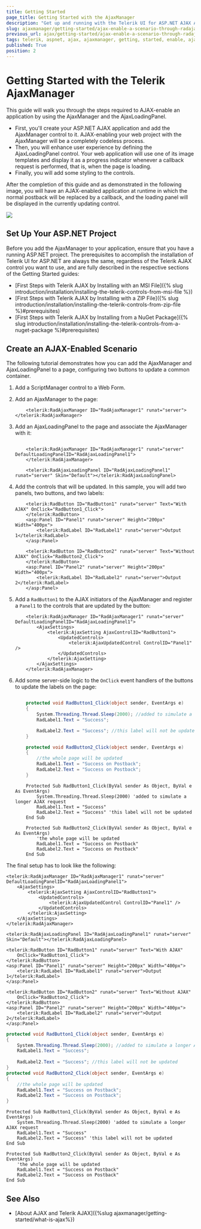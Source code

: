 ```yaml
---
title: Getting Started 
page_title: Getting Started with the AjaxManager
description: "Get up and running with the Telerik UI for ASP.NET AJAX AjaxManager control, AJAX-enable your application, define the AjaxLoadingPanel, and add some styles to the project."
slug: ajaxmanager/getting-started/ajax-enable-a-scenario-through-radajaxmanager-and-radajaxloadingpanel
previous_url: ajax/getting-started/ajax-enable-a-scenario-through-radajaxmanager-and-radajaxloadingpanel, controls/ajaxmanager/getting-started/ajax-enable-a-scenario-through-radajaxmanager-and-radajaxloadingpanel
tags: telerik, aspnet, ajax, ajaxmanager, getting, started, enable, ajaxloadingpanel
published: True
position: 2
---
```


# Getting Started with the Telerik AjaxManager

This guide will walk you through the steps required to AJAX-enable an application by using the AjaxManager and the AjaxLoadingPanel. 

* First, you'll create your ASP.NET AJAX application and add the AjaxManager control to it. AJAX-enabling your web project with the AjaxManager will be a completely codeless process.
* Then, you will enhance user experience by defining the AjaxLoadingPanel control. Your web application will use one of its image templates and display it as a progress indicator whenever a callback request is performed, that is, when the page is loading.
* Finally, you will add some styling to the controls.

After the completion of this guide and as demonstrated in the following image, you will have an AJAX-enabled application at runtime in which the normal postback will be replaced by a callback, and the loading panel will be displayed in the currently updating control.

![](images/ajaxmanager-gettingstarted-sample.gif)

## Set Up Your ASP.NET Project

Before you add the AjaxManager to your application, ensure that you have a running ASP.NET project. The prerequisites to accomplish the installation of Telerik UI for ASP.NET are always the same, regardless of the Telerik AJAX control you want to use, and are fully described in the respective sections of the Getting Started guides: 

* [First Steps with Telerik AJAX by Installing with an MSI File]({% slug introduction/installation/installing-the-telerik-controls-from-msi-file %})
* [First Steps with Telerik AJAX by Installing with a ZIP File]({% slug introduction/installation/installing-the-telerik-controls-from-zip-file %}#prerequisites)
* [First Steps with Telerik AJAX by Installing from a NuGet Package]({% slug introduction/installation/installing-the-telerik-controls-from-a-nuget-package %}#prerequisites)

## Create an AJAX-Enabled Scenario

The following tutorial demonstrates how you can add the AjaxManager and AjaxLoadingPanel to a page, configuring two buttons to update a common container.

1. Add a ScriptManager control to a Web Form.


1. Add an AjaxManager to the page:


    ````ASP.NET
        <telerik:RadAjaxManager ID="RadAjaxManager1" runat="server"></telerik:RadAjaxManager>
    ````

1. Add an AjaxLoadingPanel to the page and associate the AjaxManager with it:


    ````ASP.NET

        <telerik:RadAjaxManager ID="RadAjaxManager1" runat="server" DefaultLoadingPanelID="RadAjaxLoadingPanel1">
        </telerik:RadAjaxManager>

        <telerik:RadAjaxLoadingPanel ID="RadAjaxLoadingPanel1" runat="server" Skin="Default"></telerik:RadAjaxLoadingPanel>
    ````
    

1. Add the controls that will be updated. In this sample, you will add two panels, two buttons, and two labels:


    ````ASP.NET
        <telerik:RadButton ID="RadButton1" runat="server" Text="With AJAX" OnClick="RadButton1_Click">
        </telerik:RadButton>
        <asp:Panel ID="Panel1" runat="server" Height="200px" Width="400px">
            <telerik:RadLabel ID="RadLabel1" runat="server">Output 1</telerik:RadLabel>
        </asp:Panel>

        <telerik:RadButton ID="RadButton2" runat="server" Text="Without AJAX" OnClick="RadButton2_Click">
        </telerik:RadButton>
        <asp:Panel ID="Panel2" runat="server" Height="200px" Width="400px">
            <telerik:RadLabel ID="RadLabel2" runat="server">Output 2</telerik:RadLabel>
        </asp:Panel>
    ````
    

1. Add a `RadButton1` to the AJAX initiators of the AjaxManager and register a `Panel1` to the controls that are updated by the button:


    ````ASP.NET
        <telerik:RadAjaxManager ID="RadAjaxManager1" runat="server" DefaultLoadingPanelID="RadAjaxLoadingPanel1">
            <AjaxSettings>
                <telerik:AjaxSetting AjaxControlID="RadButton1">
                    <UpdatedControls>
                        <telerik:AjaxUpdatedControl ControlID="Panel1" />
                    </UpdatedControls>
                </telerik:AjaxSetting>
            </AjaxSettings>
        </telerik:RadAjaxManager>
    ````
    

1. Add some server-side logic to the `OnClick` event handlers of the buttons to update the labels on the page:


    ````C#

        protected void RadButton1_Click(object sender, EventArgs e)
        {
            System.Threading.Thread.Sleep(2000); //added to simulate a longer AJAX request
            RadLabel1.Text = "Success";

            RadLabel2.Text = "Success"; //this label will not be updated
        }

        protected void RadButton2_Click(object sender, EventArgs e)
        {
            //the whole page will be updated
            RadLabel1.Text = "Success on Postback";
            RadLabel2.Text = "Success on Postback";
        }
    ````
    

    ````VB
        Protected Sub RadButton1_Click(ByVal sender As Object, ByVal e As EventArgs)
            System.Threading.Thread.Sleep(2000) 'added to simulate a longer AJAX request
            RadLabel1.Text = "Success"
            RadLabel2.Text = "Success" 'this label will not be updated
        End Sub

        Protected Sub RadButton2_Click(ByVal sender As Object, ByVal e As EventArgs)
            'the whole page will be updated
            RadLabel1.Text = "Success on Postback"
            RadLabel2.Text = "Success on Postback"
        End Sub
    ````


The final setup has to look like the following:

````ASP.NET
<telerik:RadAjaxManager ID="RadAjaxManager1" runat="server" DefaultLoadingPanelID="RadAjaxLoadingPanel1">
    <AjaxSettings>
        <telerik:AjaxSetting AjaxControlID="RadButton1">
            <UpdatedControls>
                <telerik:AjaxUpdatedControl ControlID="Panel1" />
            </UpdatedControls>
        </telerik:AjaxSetting>
    </AjaxSettings>
</telerik:RadAjaxManager>

<telerik:RadAjaxLoadingPanel ID="RadAjaxLoadingPanel1" runat="server" Skin="Default"></telerik:RadAjaxLoadingPanel>

<telerik:RadButton ID="RadButton1" runat="server" Text="With AJAX"
    OnClick="RadButton1_Click">
</telerik:RadButton>
<asp:Panel ID="Panel1" runat="server" Height="200px" Width="400px">
    <telerik:RadLabel ID="RadLabel1" runat="server">Output 1</telerik:RadLabel>
</asp:Panel>

<telerik:RadButton ID="RadButton2" runat="server" Text="Without AJAX"
    OnClick="RadButton2_Click">
</telerik:RadButton>
<asp:Panel ID="Panel2" runat="server" Height="200px" Width="400px">
    <telerik:RadLabel ID="RadLabel2" runat="server">Output 2</telerik:RadLabel>
</asp:Panel>
````

````C#
protected void RadButton1_Click(object sender, EventArgs e)
{
    System.Threading.Thread.Sleep(2000); //added to simulate a longer AJAX request
    RadLabel1.Text = "Success";
    
    RadLabel2.Text = "Success"; //this label will not be updated
}
protected void RadButton2_Click(object sender, EventArgs e)
{
    //the whole page will be updated
    RadLabel1.Text = "Success on Postback";
    RadLabel2.Text = "Success on Postback";
}
````
````VB
Protected Sub RadButton1_Click(ByVal sender As Object, ByVal e As EventArgs)
    System.Threading.Thread.Sleep(2000) 'added to simulate a longer AJAX request
    RadLabel1.Text = "Success"
    RadLabel2.Text = "Success" 'this label will not be updated
End Sub

Protected Sub RadButton2_Click(ByVal sender As Object, ByVal e As EventArgs)
    'the whole page will be updated
    RadLabel1.Text = "Success on Postback"
    RadLabel2.Text = "Success on Postback"
End Sub
````




## See Also

* [About AJAX and Telerik AJAX]({%slug ajaxmanager/getting-started/what-is-ajax%})

